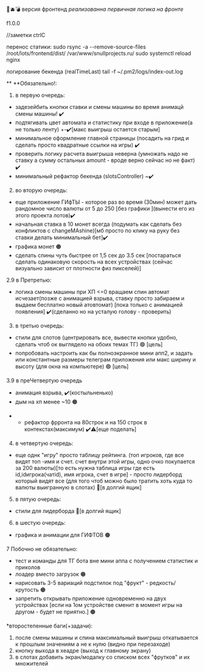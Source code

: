 🐔🫐💣
версия фронтенд
_реализованна первичная логика на фронте_

f1.0.0

//заметки ctrlC

перенос статики:
sudo rsync -a --remove-source-files /root/lots/frontend/dist/ /var/www/snullprojects.ru/
sudo systemctl reload nginx

логирование бекенда (realTimeLast)
tail -f ~/.pm2/logs/index-out.log




\*\*
\*\*Обязательно!:

1.  в первую очередь:

- задезейбить кнопки ставки и смены машины во время анимацй смены машины! ✔️
- подтягивать цвет автомата и статистику при входе в приложение(а не только ленту) +-✔️[макс выигрыш остается старым]
- минимальное оформление главной страницы (посадить на грид и сделать просто квадратные ссылки на игры) ✔️
- проверить логику расчета выигрыша неверна (умножать надо не ставку а сумму остальных amount - вроде верно сейчас но не факт) ✔️
- минимальный рефактор бекенда (slotsController) ~✔️

2.  во вторую очередь:

- еще приложение ГИфТЫ - которое раз во время (30мин) может дать рандомное число валюты от 5 до 250 [без графики ](вынести его из этого проекта лотов)✔️
- начальная ставка в 10 монет всегда (подумать как сделать без конфликтов с changeMAshine)[мб просто по клику на руку без ставки делать минимальный бет]✔️
- графика монет 🟠
- сделать спины чуть быстрее от 1,5 сек до 3.5 сек [постараться сделать одинаковую скорость на всех устройствах (сейчас визуально зависит от плотности физ пикселей)] 


2.9 в Претретью:
- логика смены машины при ХП <=0  вращаем спин автомат исчезает(позже с анимацией взрыва, ставку просто забираем и выдаем бесплатно новый атовтомат) [пока только с анимацией появления] ✔️(сделанно но на усталую голову - проверить)

3. в третью очередь:
- стили для слотов (центрировать все, вывести кнопки удобно, сделать чтоб ок выглядело на обоих темах ТГ) 🟢 [цель]
- попробовать настроить как бы полноэкранное мини апп2, и задать или константные размеры телеграм приложения или макс ширину и высоту (для окна на компьютере) 🟢 [цель]

3.9 в преЧетвертую очередь
- анимация взрыва,  ✔️(костыльненько)
- дым на хп менее ~10 🟠

* - рефактор фрронта на 80строк и на 150 строк в контекстах(максимум) ✔️⚠️[еще поделать]

4. в четвертую очередь:
- еще однк "игру" просто таблицу рейтинга. (топ игроков, где все видят топ -имя и счет. счет внутри этой игры, одно очко покупается за 200 валюты)[то есть нужна таблица игры где есть id,idигрока(чатid), имя игрока, счет в игре] - просто лидерборд который видят все (для того чтоб можно было тратить хоть куда то валюты выигранную в слотах) 🤔[в долгий ящик]

5. в пятую очередь:
- стили для лидерборда 🤔[в долгий ящик]

6. в шестую очередь:
- графика и анимации для ГИФТОВ 🟠


7 Побочно не обязательно:
- тест и команды для ТГ бота вне мини аппа с получением статистик и приколов
- лоадер вместо загрузок 🟠
- нарисовать 3-5 вариаций подстилок под "фрукт" - редкость/крутость 🟠
- запретить открывать приложение одновременно на двух устройствах [если на 1ом устройстве сменит в момент игры на другом - будет не приятно.] 🟠



*второстепенные баги(+задачи):
1) после смены машины и спина максимальный выигрыш откатывается к прошлым значениям а не к нулю (видно при перезаходе)
2) кнопку выхода в хеадре (выход к главному экрану)
3) в слотах добавить экран/модалку со списком всех "фрутков"  и их множителей